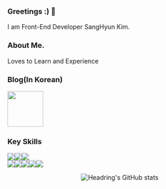### Greetings :) 👋
I am Front-End Developer SangHyun Kim.

### About Me.
Loves to Learn and Experience

### Blog(In Korean)
<a width="" href="https://velog.io/@headring">
  <img src="https://img.shields.io/badge/velog-1FC897.svg?&style=for-the-badge&logo=velog&logoColor=ffffff" width="80">
</a>

### Key Skills
<img src="https://img.shields.io/badge/JavaScript-F7DF1E?style=flat-square&logo=JavaScript&logoColor=black"/><img src="https://img.shields.io/badge/TypeScript-3178C6?style=flat-square&logo=TypeScript&logoColor=white"/><img src="https://img.shields.io/badge/React-61DAFB?style=flat-square&logo=React&logoColor=white"/>  
<img src="https://img.shields.io/badge/Styled-Components-DB7093?style=flat-square&logo=Styled-Components&logoColor=white"/><img src="https://img.shields.io/badge/Axios-5A29E4?style=flat-square&logo=Axios&logoColor=white"/><img src="https://img.shields.io/badge/Recoil-000000?style=for-the-badge&logo=recoil&logoColor=white"><img src="https://img.shields.io/badge/Redux-764ABC?style=for-the-badge&logo=Redux&logoColor=white"><img src="https://img.shields.io/badge/React_Hook_Form-EC5990?style=for-the-badge&logo=ReactHookForm&logoColor=white">


<div align="center">
  
![Headring's GitHub stats](https://github-readme-stats.vercel.app/api?username=headring&show_icons=true&theme=radical)
  
</div>
<!--
**headring/headring** is a ✨ _special_ ✨ repository because its `README.md` (this file) appears on your GitHub profile.

Here are some ideas to get you started:

- 🔭 I’m currently working on ...
- 🌱 I’m currently learning ...
- 👯 I’m looking to collaborate on ...
- 🤔 I’m looking for help with ...
- 💬 Ask me about ...
- 📫 How to reach me: ...
- 😄 Pronouns: ...
- ⚡ Fun fact: ...
-->
